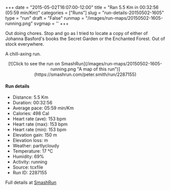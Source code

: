 +++
date = "2015-05-02T16:07:00-12:00"
title = "Ran 5.5 Km in 00:32:56 (05:59 min/Km)"
categories = ["Runs"]
slug = "run-details-20150502-1605"
type = "run"
draft = "False"
runmap = "/images/run-maps/20150502-1605-running.png"
svgmap = '<polyline points="45 5, 42 12, 52 15, 51 16, 52 17, 51 21, 56 29, 49 43, 51 47, 58 54, 58 65, 56 70, 54 79, 54 91, 57 96, 57 100, 57 99, 58 98, 54 90, 53 82, 54 82, 56 70, 58 66, 57 58, 58 54, 50 45, 49 43, 49 42, 53 35, 55 32, 56 29, 51 21, 52 18, 49 19, 52 18, 50 15, 47 13, 47 7, 52 1, 48 0, 46 4">'
+++

Out doing chores. Stop and go as I tried to locate a copy of either of Johanna Basford's books the Secret Garden or the Enchanted Forest. Out of stock everywhere. 

A chill-axing run. 



<!--more-->

<center>
[![Click to see the run on SmashRun](/images/run-maps/20150502-1605-running.png "A map of this run")](https://smashrun.com/peter.smith/run/2287155)
</center>

#### Run details

* Distance: 5.5 Km
* Duration: 00:32:56
* Average pace: 05:59 min/Km
* Calories: 498 Cal
* Heart rate (ave): 153 bpm
* Heart rate (max): 153 bpm
* Heart rate (min): 153 bpm
* Elevation gain: 150 m
* Elevation loss:  m
* Weather: partlycloudy
* Temperature: 17 &deg;C
* Humidity: 69%
* Activity: running
* Source: tcxfile
* Run ID: 2287155

Full details at [SmashRun](https://smashrun.com/peter.smith/run/2287155)